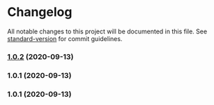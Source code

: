# Changelog

All notable changes to this project will be documented in this file. See [standard-version](https://github.com/conventional-changelog/standard-version) for commit guidelines.

### [1.0.2](https://github.com/iraycd/migrado/compare/v1.0.1...v1.0.2) (2020-09-13)

### 1.0.1 (2020-09-13)

### 1.0.1 (2020-09-13)
